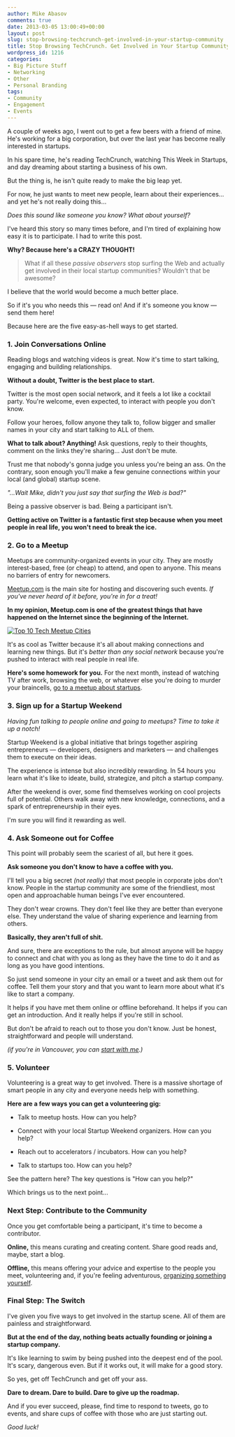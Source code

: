 ```yaml
---
author: Mike Abasov
comments: true
date: 2013-03-05 13:00:49+00:00
layout: post
slug: stop-browsing-techcrunch-get-involved-in-your-startup-community
title: Stop Browsing TechCrunch. Get Involved in Your Startup Community.
wordpress_id: 1216
categories:
- Big Picture Stuff
- Networking
- Other
- Personal Branding
tags:
- Community
- Engagement
- Events
---
```



A couple of weeks ago, I went out to get a few beers with a friend of mine. He's working for a big corporation, but over the last year has become really interested in startups.

In his spare time, he's reading TechCrunch, watching This Week in Startups, and day dreaming about starting a business of his own.

But the thing is, he isn't quite ready to make the big leap yet.

For now, he just wants to meet new people, learn about their experiences… and yet he's not really doing this…

_Does this sound like someone you know? What about yourself?_

I've heard this story so many times before, and I'm tired of explaining how easy it is to participate. I had to write this post.

**Why? Because here's a CRAZY THOUGHT!**


> What if all these _passive observers_ stop surfing the Web and actually get involved in their local startup communities? Wouldn't that be awesome?


I believe that the world would become a much better place.

So if it's you who needs this — read on!
And if it's someone you know — send them here!

Because here are the five easy-as-hell ways to get started.

<!-- more -->




### 1. Join Conversations Online


Reading blogs and watching videos is great. Now it's time to start talking, engaging and building relationships.

**Without a doubt, Twitter is the best place to start.**

Twitter is the most open social network, and it feels a lot like a cocktail party. You're welcome, even expected, to interact with people you don't know.

Follow your heroes, follow anyone they talk to, follow bigger and smaller names in your city and start talking to ALL of them.

**What to talk about? Anything!** Ask questions, reply to their thoughts, comment on the links they're sharing… Just don't be mute.

Trust me that nobody's gonna judge you unless you're being an ass. On the contrary, soon enough you'll make a few genuine connections within your local (and global) startup scene.

_"...Wait Mike, didn't you just say that surfing the Web is bad?"_

Being a passive observer is bad. Being a participant isn't.

**Getting active on Twitter is a fantastic first step because when you meet people in real life, you won't need to break the ice.**




### 2. Go to a Meetup


Meetups are community-organized events in your city. They are mostly interest-based, free (or cheap) to attend, and open to anyone. This means no barriers of entry for newcomers.

[Meetup.com](http://meetup.com) is the main site for hosting and discovering such events. _If you've never heard of it before, you're in for a treat!_

**In my opinion, Meetup.com is one of the greatest things that have happened on the Internet since the beginning of the Internet.**

[![Top 10 Tech Meetup Cities](http://contently.com/blog/wp-content/uploads/2012/04/Tech-Meetup-Cities6.jpg)](http://contently.com/blog/2012/02/16/successful-startup-blogs/)

It's as cool as Twitter because it's all about making connections and learning new things. But it's _better than any social network_ because you're pushed to interact with real people in real life.

**Here's some homework for you.** For the next month, instead of watching TV after work, browsing the web, or whatever else you're doing to murder your braincells, [go to a meetup about startups](http://www.meetup.com/find/).




### 3. Sign up for a Startup Weekend


_Having fun talking to people online and going to meetups? Time to take it up a notch!_

Startup Weekend is a global initiative that brings together aspiring entrepreneurs — developers, designers and marketers — and challenges them to execute on their ideas.

The experience is intense but also incredibly rewarding. In 54 hours you learn what it's like to ideate, build, strategize, and pitch a startup company.



After the weekend is over, some find themselves working on cool projects full of potential. Others walk away with new knowledge, connections, and a spark of entrepreneurship in their eyes.

I'm sure you will find it rewarding as well.




### 4. Ask Someone out for Coffee


This point will probably seem the scariest of all, but here it goes.

**Ask someone you don't know to have a coffee with you.**

I'll tell you a big secret _(not really)_ that most people in corporate jobs don't know. People in the startup community are some of the friendliest, most open and approachable human beings I've ever encountered.

They don't wear crowns. They don't feel like they are better than everyone else. They understand the value of sharing experience and learning from others.

**Basically, they aren't full of shit.**

And sure, there are exceptions to the rule, but almost anyone will be happy to connect and chat with you as long as they have the time to do it and as long as you have good intentions.

So just send someone in your city an email or a tweet and ask them out for coffee. Tell them your story and that you want to learn more about what it's like to start a company.

It helps if you have met them online or offline beforehand. It helps if you can get an introduction. And it really helps if you're still in school.

But don't be afraid to reach out to those you don't know. Just be honest, straightforward and people will understand.

_(if you're in Vancouver, you can [start with me](/contact/).)_




### 5. Volunteer


Volunteering is a great way to get involved. There is a massive shortage of smart people in any city and everyone needs help with something.

**Here are a few ways you can get a volunteering gig:**




  * Talk to meetup hosts. How can you help?


  * Connect with your local Startup Weekend organizers. How can you help?


  * Reach out to accelerators / incubators. How can you help?


  * Talk to startups too. How can you help?


See the pattern here? The key questions is "How can you help?"

Which brings us to the next point...




### Next Step: Contribute to the Community


Once you get comfortable being a participant, it's time to become a contributor.

**Online,** this means curating and creating content. Share good reads and, maybe, start a blog.

**Offline,** this means offering your advice and expertise to the people you meet, volunteering and, if you're feeling adventurous, [organizing something yourself](http://www.amazon.ca/Startup-Communities-Building-Entrepreneurial-Ecosystem/dp/1118441540).




### Final Step: The Switch


I've given you five ways to get involved in the startup scene. All of them are painless and straightforward.

**But at the end of the day, nothing beats actually founding or joining a startup company.**

It's like learning to swim by being pushed into the deepest end of the pool. It's scary, dangerous even. But if it works out, it will make for a good story.

So yes, get off TechCrunch and get off your ass.

**Dare to dream. Dare to build. Dare to give up the roadmap.**

And if you ever succeed, please, find time to respond to tweets, go to events, and share cups of coffee with those who are just starting out.

_Good luck!_
